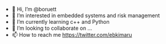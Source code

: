 - 👋 Hi, I’m @boruett
- 👀 I’m interested in embedded systems and risk management
- 🌱 I’m currently learning c++ and Python
- 💞️ I’m looking to collaborate on ...
- 📫 How to reach me https://twitter.com/ebkimaru

<!---
boruett/boruett is a ✨ special ✨ repository because its `README.md` (this file) appears on your GitHub profile.
You can click the Preview link to take a look at your changes.
--->
